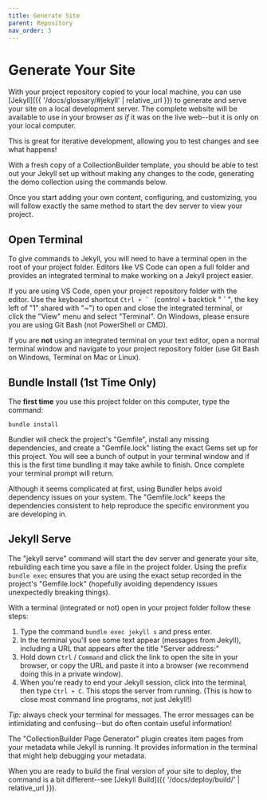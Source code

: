 ```yaml
---
title: Generate Site
parent: Repository
nav_order: 3
---
```


# Generate Your Site

With your project repository copied to your local machine, you can use [Jekyll]({{ '/docs/glossary/#jekyll' | relative_url }}) to generate and serve your site on a local development server.
The complete website will be available to use in your browser *as if* it was on the live web--but it is only on your local computer.

This is great for iterative development, allowing you to test changes and see what happens!

With a fresh copy of a CollectionBuilder template, you should be able to test out your Jekyll set up without making any changes to the code, generating the demo collection using the commands below.

Once you start adding your own content, configuring, and customizing, you will follow exactly the same method to start the dev server to view your project.

## Open Terminal

To give commands to Jekyll, you will need to have a terminal open in the root of your project folder. 
Editors like VS Code can open a full folder and provides an integrated terminal to make working on a Jekyll project easier.

If you are using VS Code, open your project repository folder with the editor.
Use the keyboard shortcut ``Ctrl + ` `` (control + backtick " **\`** ", the key left of "1" shared with "~") to open and close the integrated terminal, or click the "View" menu and select "Terminal".
On Windows, please ensure you are using Git Bash (not PowerShell or CMD).

If you are **not** using an integrated terminal on your text editor, open a normal terminal window and navigate to your project repository folder (use Git Bash on Windows, Terminal on Mac or Linux).

## Bundle Install (1st Time Only)

The **first time** you use this project folder on this computer, type the command: 

`bundle install`

Bundler will check the project's "Gemfile", install any missing dependencies, and create a "Gemfile.lock" listing the exact Gems set up for this project.
You will see a bunch of output in your terminal window and if this is the first time bundling it may take awhile to finish.
Once complete your terminal prompt will return.

Although it seems complicated at first, using Bundler helps avoid dependency issues on your system.
The "Gemfile.lock" keeps the dependencies consistent to help reproduce the specific environment you are developing in.

## Jekyll Serve

The "jekyll serve" command will start the dev server and generate your site, rebuilding each time you save a file in the project folder.
Using the prefix `bundle exec` ensures that you are using the exact setup recorded in the project's "Gemfile.lock" (hopefully avoiding dependency issues unexpectedly breaking things).

With a terminal (integrated or not) open in your project folder follow these steps:

1. Type the command `bundle exec jekyll s` and press enter. 
2. In the terminal you'll see some text appear (messages from Jekyll), including a URL that appears after the title "Server address:"
3. Hold down `Ctrl` / `Command` and click the link to open the site in your browser, or copy the URL and paste it into a browser (we recommend doing this in a private window).
4. When you're ready to end your Jekyll session, click into the terminal, then type `Ctrl + C`. This stops the server from running. (This is how to close most command line programs, not just Jekyll!)

*Tip:* always check your terminal for messages.
The error messages can be intimidating and confusing--but do often contain useful information!

The "CollectionBuilder Page Generator" plugin creates item pages from your metadata while Jekyll is running. 
It provides information in the terminal that might help debugging your metadata.

When you are ready to build the final version of your site to deploy, the command is a bit different--see [Jekyll Build]({{ '/docs/deploy/build/' | relative_url }}).
